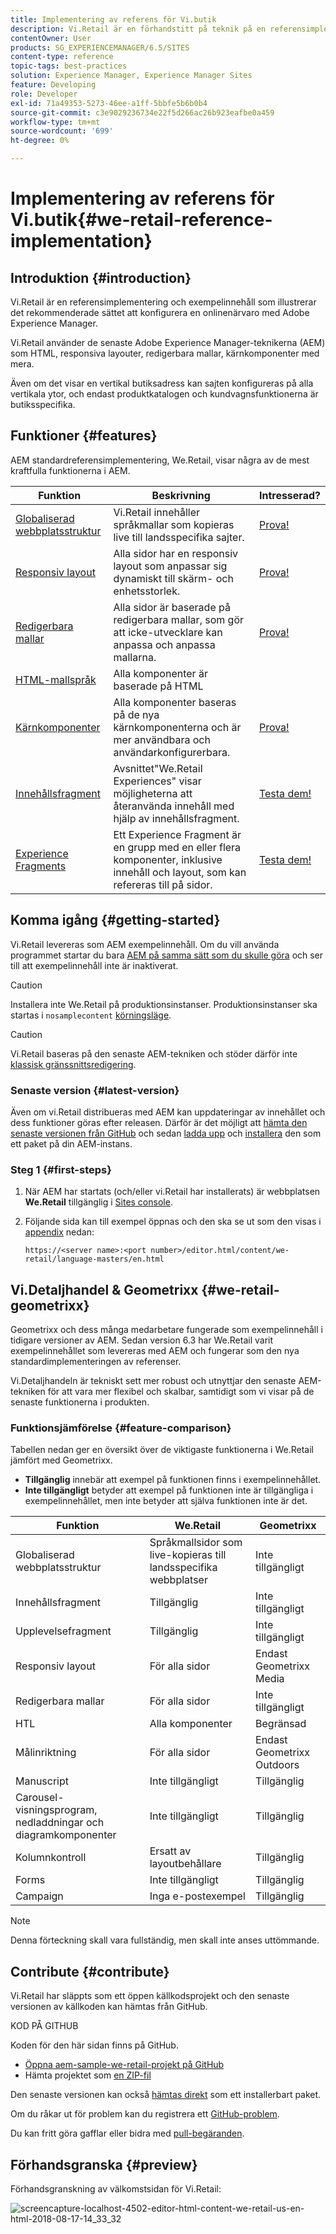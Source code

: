 ```yaml
---
title: Implementering av referens för Vi.butik
description: Vi.Retail är en förhandstitt på teknik på en referensimplementering som visar det rekommenderade sättet att konfigurera en onlinenärvaro med AEM
contentOwner: User
products: SG_EXPERIENCEMANAGER/6.5/SITES
content-type: reference
topic-tags: best-practices
solution: Experience Manager, Experience Manager Sites
feature: Developing
role: Developer
exl-id: 71a49353-5273-46ee-a1ff-5bbfe5b6b0b4
source-git-commit: c3e9029236734e22f5d266ac26b923eafbe0a459
workflow-type: tm+mt
source-wordcount: '699'
ht-degree: 0%

---
```


# Implementering av referens för Vi.butik{#we-retail-reference-implementation}

## Introduktion {#introduction}

Vi.Retail är en referensimplementering och exempelinnehåll som illustrerar det rekommenderade sättet att konfigurera en onlinenärvaro med Adobe Experience Manager.

Vi.Retail använder de senaste Adobe Experience Manager-teknikerna (AEM) som HTML, responsiva layouter, redigerbara mallar, kärnkomponenter med mera.

Även om det visar en vertikal butiksadress kan sajten konfigureras på alla vertikala ytor, och endast produktkatalogen och kundvagnsfunktionerna är butiksspecifika.

## Funktioner {#features}

AEM standardreferensimplementering, We.Retail, visar några av de mest kraftfulla funktionerna i AEM.

| **Funktion** | **Beskrivning** | **Intresserad?** |
|---|---|---|
| [Globaliserad webbplatsstruktur](/help/sites-administering/tc-bp.md) | Vi.Retail innehåller språkmallar som kopieras live till landsspecifika sajter. | [Prova!](/help/sites-developing/we-retail-globalized-site-structure.md) |
| [Responsiv layout](/help/sites-authoring/responsive-layout.md) | Alla sidor har en responsiv layout som anpassar sig dynamiskt till skärm- och enhetsstorlek. | [Prova!](/help/sites-developing/we-retail-responsive-layout.md) |
| [Redigerbara mallar](/help/sites-developing/page-templates-editable.md) | Alla sidor är baserade på redigerbara mallar, som gör att icke-utvecklare kan anpassa och anpassa mallarna. | [Prova!](/help/sites-developing/we-retail-editable-templates.md) |
| [HTML-mallspråk](https://experienceleague.adobe.com/en/docs/experience-manager-htl/content/overview) | Alla komponenter är baserade på HTML |  |
| [Kärnkomponenter](https://experienceleague.adobe.com/en/docs/experience-manager-core-components/using/introduction) | Alla komponenter baseras på de nya kärnkomponenterna och är mer användbara och användarkonfigurerbara. | [Prova!](/help/sites-developing/we-retail-core-components.md) |
| [Innehållsfragment](/help/assets/content-fragments/content-fragments.md) | Avsnittet&quot;We.Retail Experiences&quot; visar möjligheterna att återanvända innehåll med hjälp av innehållsfragment. | [Testa dem!](/help/sites-developing/we-retail-content-fragments.md) |
| [Experience Fragments](/help/sites-authoring/experience-fragments.md) | Ett Experience Fragment är en grupp med en eller flera komponenter, inklusive innehåll och layout, som kan refereras till på sidor. | [Testa dem!](/help/sites-developing/we-retail-experience-fragments.md) |

## Komma igång {#getting-started}

Vi.Retail levereras som AEM exempelinnehåll. Om du vill använda programmet startar du bara [AEM på samma sätt som du skulle göra](/help/sites-deploying/deploy.md#getting-started) och ser till att exempelinnehåll inte är inaktiverat.

>[!CAUTION]
>
>Installera inte We.Retail på produktionsinstanser. Produktionsinstanser ska startas i `nosamplecontent` [körningsläge](/help/sites-deploying/configure-runmodes.md).

>[!CAUTION]
>
>Vi.Retail baseras på den senaste AEM-tekniken och stöder därför inte [klassisk gränssnittsredigering](/help/sites-classic-ui-authoring/classic-page-author-first-steps.md).

### Senaste version {#latest-version}

Även om vi.Retail distribueras med AEM kan uppdateringar av innehållet och dess funktioner göras efter releasen. Därför är det möjligt att [hämta den senaste versionen från GitHub](https://github.com/Adobe-Marketing-Cloud/aem-sample-we-retail/releases) och sedan [ladda upp](/help/sites-administering/package-manager.md#uploading-packages-from-your-file-system) och [installera](/help/sites-administering/package-manager.md#installing-packages) den som ett paket på din AEM-instans.

### Steg 1 {#first-steps}

1. När AEM har startats (och/eller vi.Retail har installerats) är webbplatsen **We.Retail** tillgänglig i [Sites console](/help/sites-authoring/basic-handling.md#global-navigation).
1. Följande sida kan till exempel öppnas och den ska se ut som den visas i [appendix](#appendix) nedan:

   `https://<server name>:<port number>/editor.html/content/we-retail/language-masters/en.html`

## Vi.Detaljhandel &amp; Geometrixx {#we-retail-geometrixx}

Geometrixx och dess många medarbetare fungerade som exempelinnehåll i tidigare versioner av AEM. Sedan version 6.3 har We.Retail varit exempelinnehållet som levereras med AEM och fungerar som den nya standardimplementeringen av referenser.

Vi.Detaljhandeln är tekniskt sett mer robust och utnyttjar den senaste AEM-tekniken för att vara mer flexibel och skalbar, samtidigt som vi visar på de senaste funktionerna i produkten.

### Funktionsjämförelse {#feature-comparison}

Tabellen nedan ger en översikt över de viktigaste funktionerna i We.Retail jämfört med Geometrixx.

* **Tillgänglig** innebär att exempel på funktionen finns i exempelinnehållet.
* **Inte tillgängligt** betyder att exempel på funktionen inte är tillgängliga i exempelinnehållet, men inte betyder att själva funktionen inte är det.

| **Funktion** | **We.Retail** | **Geometrixx** |
|---|---|---|
| Globaliserad webbplatsstruktur | Språkmallsidor som live-kopieras till landsspecifika webbplatser | Inte tillgängligt |
| Innehållsfragment | Tillgänglig | Inte tillgängligt |
| Upplevelsefragment | Tillgänglig | Inte tillgängligt |
| Responsiv layout | För alla sidor | Endast Geometrixx Media |
| Redigerbara mallar | För alla sidor | Inte tillgängligt |
| HTL | Alla komponenter | Begränsad |
| Målinriktning | För alla sidor | Endast Geometrixx Outdoors |
| Manuscript | Inte tillgängligt | Tillgänglig |
| Carousel-visningsprogram, nedladdningar och diagramkomponenter | Inte tillgängligt | Tillgänglig |
| Kolumnkontroll | Ersatt av layoutbehållare | Tillgänglig |
| Forms | Inte tillgängligt | Tillgänglig |
| Campaign | Inga e-postexempel | Tillgänglig |

>[!NOTE]
>
>Denna förteckning skall vara fullständig, men skall inte anses uttömmande.

## Contribute {#contribute}

Vi.Retail har släppts som ett öppen källkodsprojekt och den senaste versionen av källkoden kan hämtas från GitHub.

KOD PÅ GITHUB

Koden för den här sidan finns på GitHub.

* [Öppna aem-sample-we-retail-projekt på GitHub](https://github.com/Adobe-Marketing-Cloud/aem-sample-we-retail)
* Hämta projektet som [en ZIP-fil](https://codeload.github.com/Adobe-Marketing-Cloud/aem-sample-we-retail/zip/refs/heads/master)

Den senaste versionen kan också [hämtas direkt](https://github.com/Adobe-Marketing-Cloud/aem-sample-we-retail/releases/tag/we.retail.reactor-4.0.0) som ett installerbart paket.

Om du råkar ut för problem kan du registrera ett [GitHub-problem](https://github.com/Adobe-Marketing-Cloud/aem-sample-we-retail/issues).

Du kan fritt göra gafflar eller bidra med [pull-begäranden](https://github.com/Adobe-Marketing-Cloud/aem-sample-we-retail/pulls).

## Förhandsgranska {#preview}

Förhandsgranskning av välkomstsidan för Vi.Retail:

![screencapture-localhost-4502-editor-html-content-we-retail-us-en-html-2018-08-17-14_33_32](assets/screencapture-localhost-4502-editor-html-content-we-retail-us-en-html-2018-08-17-14_33_32.png)
